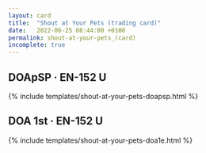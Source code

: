 ```yaml
---
layout: card
title:  "Shout at Your Pets (trading card)"
date:   2022-06-25 08:44:00 +0100
permalink: shout-at-your-pets_(card)
incomplete: true
---
```


## DOApSP &middot; EN-152 U

{% include templates/shout-at-your-pets-doapsp.html %}


## DOA 1st &middot; EN-152 U

{% include templates/shout-at-your-pets-doa1e.html %}
